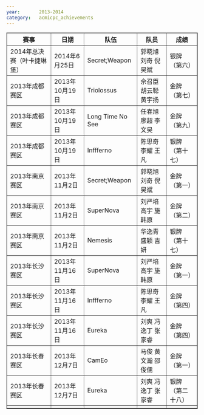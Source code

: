 ```yaml
---
year:		2013-2014
category:	acmicpc_achievements
---
```


<table border>
<tr>
<th>赛事</th>
<th>日期</th>
<th>队伍</th>
<th>队员</th>
<th>成绩</th>
</tr>
<tr>
<td>2014年总决赛（叶卡捷琳堡）</td>
<td>2014年6月25日</td>
<td>Secret;Weapon</td>
<td>郭晓旭 刘奇 倪昊斌</td>
<td>银牌（第六）</td>
</tr>
<tr>
<td>2013年成都赛区</td>
<td>2013年10月19日</td>
<td>Triolossus</td>
<td>佘召臣 胡云聪 黄宇扬</td>
<td>金牌（第七）</td>
</tr>
<tr>
<td>2013年成都赛区</td>
<td>2013年10月19日</td>
<td>Long Time No See</td>
<td>任春旭 廖超 李文昊</td>
<td>金牌（第九）</td>
</tr>
<tr>
<td>2013年成都赛区</td>
<td>2013年10月19日</td>
<td>Inffferno</td>
<td>陈思奇 李耀 王凡</td>
<td>银牌（第十七）</td>
</tr>
<tr>
<td>2013年南京赛区</td>
<td>2013年11月2日</td>
<td>Secret;Weapon</td>
<td>郭晓旭 刘奇 倪昊斌</td>
<td>金牌（第一）</td>
</tr>
<tr>
<td>2013年南京赛区</td>
<td>2013年11月2日</td>
<td>SuperNova</td>
<td>刘严培 高宇 施韩原</td>
<td>金牌（第二）</td>
</tr>
<tr>
<td>2013年南京赛区</td>
<td>2013年11月2日</td>
<td>Nemesis</td>
<td>华逸青 盛颖 吉妍</td>
<td>银牌（第十七）</td>
</tr>
<tr>
<td>2013年长沙赛区</td>
<td>2013年11月16日</td>
<td>SuperNova</td>
<td>刘严培 高宇 施韩原</td>
<td>金牌（第一）</td>
</tr>
<tr>
<td>2013年长沙赛区</td>
<td>2013年11月16日</td>
<td>Inffferno</td>
<td>陈思奇 李耀 王凡</td>
<td>金牌（第四）</td>
</tr>
<tr>
<td>2013年长沙赛区</td>
<td>2013年11月16日</td>
<td>Eureka</td>
<td>刘爽 冯逸丁 张家睿</td>
<td>金牌（第四）</td>
</tr>
<tr>
<td>2013年长春赛区</td>
<td>2013年12月7日</td>
<td>CamEo</td>
<td>马俊 黄文瀚 邵俊儒</td>
<td>金牌（第一）</td>
</tr>
<tr>
<td>2013年长春赛区</td>
<td>2013年12月7日</td>
<td>Eureka</td>
<td>刘爽 冯逸丁 张家睿</td>
<td>银牌（第二十八）</td>
</tr>
<tr>
<td></td>
<td></td>
<td></td>
<td></td>
<td></td>
</tr>
